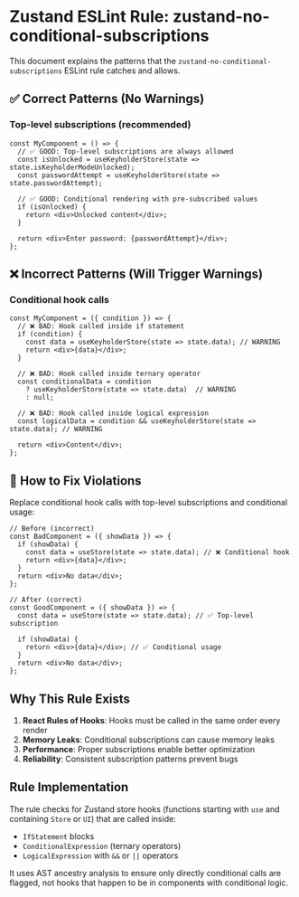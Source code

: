 # Zustand ESLint Rule: zustand-no-conditional-subscriptions

This document explains the patterns that the `zustand-no-conditional-subscriptions` ESLint rule catches and allows.

## ✅ Correct Patterns (No Warnings)

### Top-level subscriptions (recommended)
```tsx
const MyComponent = () => {
  // ✅ GOOD: Top-level subscriptions are always allowed
  const isUnlocked = useKeyholderStore(state => state.isKeyholderModeUnlocked);
  const passwordAttempt = useKeyholderStore(state => state.passwordAttempt);
  
  // ✅ GOOD: Conditional rendering with pre-subscribed values
  if (isUnlocked) {
    return <div>Unlocked content</div>;
  }
  
  return <div>Enter password: {passwordAttempt}</div>;
};
```

## ❌ Incorrect Patterns (Will Trigger Warnings)

### Conditional hook calls
```tsx
const MyComponent = ({ condition }) => {
  // ❌ BAD: Hook called inside if statement
  if (condition) {
    const data = useKeyholderStore(state => state.data); // WARNING
    return <div>{data}</div>;
  }
  
  // ❌ BAD: Hook called inside ternary operator
  const conditionalData = condition 
    ? useKeyholderStore(state => state.data)  // WARNING
    : null;
  
  // ❌ BAD: Hook called inside logical expression
  const logicalData = condition && useKeyholderStore(state => state.data); // WARNING
  
  return <div>Content</div>;
};
```

## 🔧 How to Fix Violations

Replace conditional hook calls with top-level subscriptions and conditional usage:

```tsx
// Before (incorrect)
const BadComponent = ({ showData }) => {
  if (showData) {
    const data = useStore(state => state.data); // ❌ Conditional hook
    return <div>{data}</div>;
  }
  return <div>No data</div>;
};

// After (correct)
const GoodComponent = ({ showData }) => {
  const data = useStore(state => state.data); // ✅ Top-level subscription
  
  if (showData) {
    return <div>{data}</div>; // ✅ Conditional usage
  }
  return <div>No data</div>;
};
```

## Why This Rule Exists

1. **React Rules of Hooks**: Hooks must be called in the same order every render
2. **Memory Leaks**: Conditional subscriptions can cause memory leaks
3. **Performance**: Proper subscriptions enable better optimization
4. **Reliability**: Consistent subscription patterns prevent bugs

## Rule Implementation

The rule checks for Zustand store hooks (functions starting with `use` and containing `Store` or `UI`) that are called inside:
- `IfStatement` blocks
- `ConditionalExpression` (ternary operators)  
- `LogicalExpression` with `&&` or `||` operators

It uses AST ancestry analysis to ensure only directly conditional calls are flagged, not hooks that happen to be in components with conditional logic.